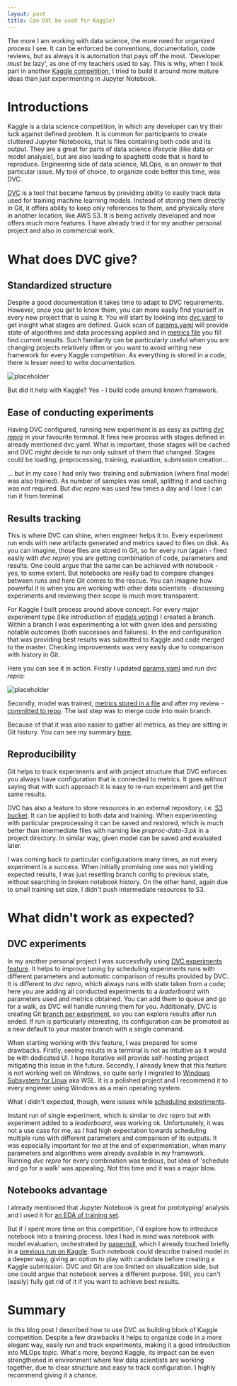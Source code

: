 ```yaml
---
layout: post
title: Can DVC be used for Kaggle?
---
```


The more I am working with data science, the more need for organized process I see. It can be enforced be conventions, documentation, code reviews, but as always it is automation that pays off the most. 'Developer *must* be lazy', as one of my teachers used to say. This is why, when I took part in another [Kaggle competition](https://github.com/mikolajkania/kaggle-03-house-prices), I tried to build it around more mature ideas than just experimenting in Jupyter Notebook.

<!--excerpt-->

# Introductions

Kaggle is a data science competition, in which any developer can try their luck against defined problem. It is common for participants to create cluttered Jupyter Notebooks, that is files containing both code and its output. They are a great for parts of data science lifecycle (like data or model analysis), but are also leading to spaghetti code that is hard to reproduce. Engineering side of data science, MLOps, is an answer to that particular issue. My tool of choice, to organize code better this time, was DVC.

[DVC](https://dvc.org/) is a tool that became famous by providing ability to easily track data used for training machine learning models. Instead of storing them directly in Git, it offers ability to keep only references to them, and physically store in another location, like AWS S3. It is being actively developed and now offers much more features. I have already tried it for my another personal project and also in commercial work.

# What does DVC give?

## Standardized structure

Despite a good documentation it takes time to adapt to DVC requirements. However, once you get to know them, you can more easily find yourself in every new project that is using it. You will start by looking into [dvc.yaml](https://github.com/mikolajkania/kaggle-03-house-prices/blob/main/dvc.yaml) to get insight what stages are defined. Quick scan of [params.yaml](https://github.com/mikolajkania/kaggle-03-house-prices/blob/main/params.yaml) will provide state of algorithms and data processing applied and in [metrics file](https://github.com/mikolajkania/kaggle-03-house-prices/blob/main/models/metrics-train.json) you fill find current results. Such familiarity can be particularly useful when you are changing projects relatively often or you want to avoid writing new framework for every Kaggle competition. As everything is stored in a code, there is lesser need to write documentation.

![placeholder](https://raw.githubusercontent.com/mikolajkania/mikolajkania.github.io/master/_images/2022-08-07-dvc.png "dvc.yaml")

But did it help with Kaggle? Yes - I build code around known framework.

## Ease of conducting experiments

Having DVC configured, running new experiment is as easy as putting [*dvc repro*](https://dvc.org/doc/command-reference/repro) in your favourite terminal. It fires new process with stages defined in already mentioned dvc.yaml. What is important, those stages will be cached and DVC might decide to run only subset of them that changed. Stages could be loading, preprocessing, training, evaluation, submission creation...

... but in my case I had only two: training and submission (where final model was also trained). As number of samples was small, splitting it and caching was not required. But *dvc repro* was used few times a day and I love I can run it from terminal.

## Results tracking

This is where DVC can shine, when engineer helps it to. Every experiment run ends with new artifacts generated and metrics saved to files on disk. As you can imagine, those files are stored in Git, so for every run (again - fired easily with *dvc repro*) you are getting combination of code, parameters and results. One could argue that the same can be achieved with notebook - yes, to some extent. But notebooks are really bad to compare changes between runs and here Git comes to the rescue. You can imagine how powerful it is when you are working with other data scientists - discussing experiments and reviewing their scope is much more transparent.

For Kaggle I built process around above concept. For every major experiment type (like introduction of [models voting](https://github.com/mikolajkania/kaggle-03-house-prices/pull/13)) I created a branch. Within a branch I was experimenting a lot with given idea and persisting notable outcomes (both successes and failures). In the end configuration that was providing best results was submitted to Kaggle and code merged to the master. Checking improvements was very easily due to comparison with history in Git.

Here you can see it in action. Firstly I updated [params.yaml](https://github.com/mikolajkania/kaggle-03-house-prices/pull/13/commits/48ce984c153aa9ee9c70f50fbbb077b3cf0f4ae5#diff-f2f91cb656b58c7f581dcbdf3227f06412b648c6e0a5c10ea26e131c1eaa07e8) and run *dvc repro*:

![placeholder](https://raw.githubusercontent.com/mikolajkania/mikolajkania.github.io/master/_images/2022-08-07-params.png "dvc.yaml")

Secondly, model was trained, [metrics stored in a file](https://github.com/mikolajkania/kaggle-03-house-prices/pull/13/commits/48ce984c153aa9ee9c70f50fbbb077b3cf0f4ae5#diff-0ea8d36aa8b430bd09f958eed7f3f695dc963bc366b3fb4362a3c96b30b60f8e) and after my review - [committed to repo](https://github.com/mikolajkania/kaggle-03-house-prices/pull/13/commits). The last step was to merge code into main branch. 

Because of that it was also easier to gather all metrics, as they are sitting in Git history. You can see my summary [here](https://github.com/mikolajkania/kaggle-03-house-prices/blob/main/README.md#results). 

## Reproducibility

Git helps to track experiments and with project structure that DVC enforces you always have configuration that is connected to metrics. It goes without saying that with such approach it is easy to re-run experiment and get the same results. 

DVC has also a feature to store resources in an external repository, i.e. [S3 bucket](https://dvc.org/blog/aws-remotes-in-dvc). It can be applied to both data and training. When experimenting with particular preprocessing it can be saved and restored, which is much better than intermediate files with naming like *preproc-data-3.pk* in a project directory. In similar way, given model can be saved and evaluated later.

I was coming back to particular configurations many times, as not every experiment is a success. When initially promising one was not yielding expected results, I was just resetting branch config to previous state, without searching in broken notebook history. On the other hand, again due to small training set size, I didn't push intermediate resources to S3.

# What didn't work as expected?

## DVC experiments

In my another personal project I was successfully using [DVC experiments feature](https://dvc.org/doc/start/experiments). It helps to improve tuning by scheduling experiments runs with different parameters and automatic comparison of results provided by DVC. It is different to *dvc repro*, which always runs with state taken from a code; here you are adding all conducted experiments to a *leaderboard* with parameters used and metrics obtained. You can add them to queue and go for a walk, as DVC will handle running them for you. Additionally, DVC is creating Git [branch per experiment](https://dvc.org/doc/start/experiments#comparing-and-persisting-experiments), so you can explore results after run ended. If run is particularly interesting, its configuration can be promoted as a new default to your master branch with a single command.

When starting working with this feature, I was prepared for some drawbacks. Firstly, seeing results in a terminal is not as intuitive as it would be with dedicated UI. I hope Iterative will provide self-hosting project mitigating this issue in the future. Secondly, I already knew that this feature is not working well on Windows, so quite early I migrated to [Windows Subsystem for Linux](https://docs.microsoft.com/en-us/windows/wsl/install) aka WSL. It is a polished project and I recommend it to every engineer using Windows as a main operating system.

What I didn't expected, though, were issues while [scheduling experiments](https://dvc.org/doc/user-guide/experiment-management/running-experiments#the-experiments-queue).

Instant run of single experiment, which is similar to *dvc repro* but with experiment added to a *leaderboard*, was working ok. Unfortunately, it was not a use case for me, as I had high expectation towards scheduling multiple runs with different parameters and comparison of its outputs. It was especially important for me at the end of experimentation, when many parameters and algorithms were already available in my framework. Running *dvc repro* for every combination was tedious, but idea of 'schedule and go for a walk' was appealing. Not this time and it was a major blow.

## Notebooks advantage

I already mentioned that Jupyter Notebook is great for prototyping/ analysis and I used it for [an EDA of training set](https://github.com/mikolajkania/kaggle-03-house-prices/blob/main/notebooks/eda_train.ipynb). 

But if I spent more time on this competition, I'd explore how to introduce notebook into a training process. Idea I had in mind was notebook with model evaluation, orchestrated by [papermill](https://github.com/nteract/papermill), which I already touched briefly in a [previous run on Kaggle](https://github.com/mikolajkania/kaggle-02-disaster-tweets/blob/main/notebooks/ppm_lstm.py). Such notebook could describe trained model in a deeper way, giving an option to play with candidate before creating a Kaggle submission. DVC and Git are too limited on visualization side, but one could argue that notebook serves a different purpose. Still, you can't (easily) fully get rid of it if you want to achieve best results.

# Summary

In this blog post I described how to use DVC as building block of Kaggle competition. Despite a few drawbacks it helps to organize code in a more elegant way, easily run and track experiments, making it a good introduction into MLOps topic. What's more, beyond Kaggle, its impact can be even strengthened in environment where few data scientists are working together, due to clear structure and easy to track configuration. I highly recommend giving it a chance.










